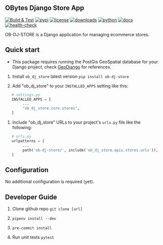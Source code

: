 ## OBytes Django Store App

[![Build & Test](https://github.com/obytes/ob-dj-store/workflows/Build%20&%20Test/badge.svg)](https://github.com/obytes/ob-dj-store/actions)
[![pypi](https://img.shields.io/pypi/v/ob-dj-store.svg)](https://pypi.python.org/pypi/ob-dj-store)
[![license](https://img.shields.io/badge/License-BSD%203%20Clause-green.svg)](https://opensource.org/licenses/BSD-3-Clause)
[![downloads](https://pepy.tech/badge/ob-dj-store)](https://pepy.tech/project/ob-dj-store)
[![python](https://img.shields.io/pypi/pyversions/ob-dj-store.svg)](https://pypi.python.org/pypi/ob-dj-store)
[![docs](https://github.com/obytes/ob-dj-store/workflows/Docs/badge.svg)](https://github.com/obytes/ob-dj-store/blob/main/docs/source/index.rst)
[![health-check](https://snyk.io/advisor/python/ob-dj-store/badge.svg)](https://snyk.io/advisor/python/ob-dj-store)

OB-DJ-STORE is a Django application for managing ecommerce stores.

## Quick start

* This package requires running the PostGis GeoSpatial database for your Django project, check [GeoDjango](https://docs.djangoproject.com/en/4.0/ref/contrib/gis/) for references.

1. Install `ob_dj_store` latest version `pip install ob-dj-store`

2. Add "ob_dj_store" to your `INSTALLED_APPS` setting like this:

```python
   # settings.py
   INSTALLED_APPS = [
        ...
        "ob_dj_store.core.stores",
   ]
```

1. Include "ob_dj_store" URLs to your project's `urls.py` file like the following:

```python
   # urls.py
   urlpatterns = [
        ...
        path('ob-dj-store/', include('ob_dj_store.apis.stores.urls')),
   ]
```


## Configuration

No additional configuration is required (yet).

## Developer Guide

1. Clone github repo `git clone [url]`

2. `pipenv install --dev`

3. `pre-commit install`

4. Run unit tests `pytest`


